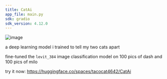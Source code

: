 ```yaml
---
title: CatAi
app_file: main.py
sdk: gradio
sdk_version: 4.12.0
---
```

![image](https://github.com/xavierdmello/CatAi/assets/18093763/cff5a36b-977e-45d1-bda8-602c2d56aab1)

a deep learning model i trained to tell my two cats apart

fine-tuned the `levit_384` image classification model on 100 pics of dash and 100 pics of milo

try it now: https://huggingface.co/spaces/tacocat4642/CatAi
